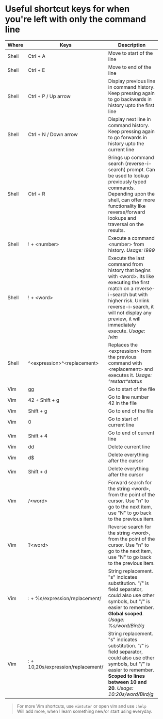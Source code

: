 # Useful shortcut keys for when you're left with only the command line

| Where | Keys                               | Description                                                                                                                                                                                                                                          |
| ----- | ---------------------------------- | ---------------------------------------------------------------------------------------------------------------------------------------------------------------------------------------------------------------------------------------------------- |
| Shell | Ctrl + A                           | Move to start of the line                                                                                                                                                                                                                            |
| Shell | Ctrl + E                           | Move to end of the line                                                                                                                                                                                                                              |
| Shell | Ctrl + P / Up arrow                | Display previous line in command history. Keep pressing again to go backwards in history upto the first line                                                                                                                                         |
| Shell | Ctrl + N / Down arrow              | Display next line in command history. Keep pressing again to go forwards in history upto the current line                                                                                                                                            |
| Shell | Ctrl + R                           | Brings up command search (reverse-i-search) prompt. Can be used to lookup previously typed commands. <br>Depending upon the shell, can offer more functionality like reverse/forward lookups and traversal on the results.                           |
| Shell | ! + \<number\>                     | Execute a command \<number\> from history. *Usage:  !999*                                                                                                                                                                                             |
| Shell | ! + \<word\>                       | Execute the last command from history that begins with \<word\>. Its like executing the first match on a reverse-i-search but with higher risk. Unlink reverse-i-search, it will not display any preview, it will immediately execute. *Usage: !vim* |
| Shell | ^\<expression\>^\<replacement\> | Replaces the \<expression\> from the previous command with \<replacement\> and executes it. *Usage: ^restart^status*   |
| Vim   | gg                                 | Go to start of the file                                                                                                                                                                                                                              |
| Vim   | 42 + Shift + g                     | Go to line number 42 in the file                                                                                                                                                                                                                     |
| Vim   | Shift + g                          | Go to end of the file                                                                                                                                                                                                                                |
| Vim   | 0                                  | Go to start of current line                                                                                                                                                                                                                          |
| Vim   | Shift + 4                          | Go to end of current line                                                                                                                                                                                                                            |
| Vim   | dd                                 | Delete current line                                                                                                                                                                                                                                  |
| Vim   | d$                                 | Delete everything after the cursor                                                                                                                                                                                                                   |
| Vim   | Shift + d                          | Delete everything after the cursor                                                                                                                                                                                                                   |
| Vim   | /\<word\>                              | Forward search for the string \<word\>, from the point of the cursor. Use "n" to go to the next item, use "N" to go back to the previous item.                                                                                                         |
| Vim   | ?\<word\>                              | Reverse search for the string \<word\>, from the point of the cursor. Use "n" to go to the next item, use "N" to go back to the previous item.                                                                                                         |
| Vim   | : + %s/expression/replacement/     | String replacement. "s" indicates substitution. "/" is field separator, could also use other symbols, but "/" is easier to remember. **Global scoped**. *Usage: %s/word/Bird/g*                                                                        |
| Vim   | : + 10,20s/expression/replacement/ | String replacement. "s" indicates substitution. "/" is field separator, could also use other symbols, but "/" is easier to remember. **Scoped to lines between 10 and 20**. *Usage: 10:20s/word/Bird/g*                                                |

> For more Vim shortcuts, use `vimtutor` or open vim and use `:help`  
> Will add more, when I learn something new/or start using everyday.
